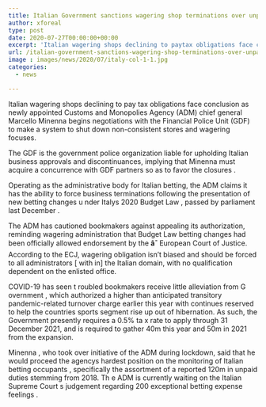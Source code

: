 ```yaml
---
title: Italian Government sanctions wagering shop terminations over unpaid duties
author: xforeal 
type: post
date: 2020-07-27T00:00:00+00:00
excerpt: 'Italian wagering shops declining to paytax obligations face conclusion asnewlyappointedCustoms and Monopolies Agency(ADM) chief generalMarcelloMinennabeginsnegotiations with theFinancial Police Unit(GDF) to make a mechanismto shut downnon-agreeable stores and wagering points '
url: /italian-government-sanctions-wagering-shop-terminations-over-unpaid-duties/
image : images/news/2020/07/italy-col-1-1.jpg
categories:
  - news

---
```

<span data-contrast="auto">Italian wagering shops declining to pay </span><span data-contrast="auto" /><span data-contrast="auto">tax obligations face conclusion as </span><span data-contrast="auto">newly </span><span data-contrast="auto">appointed </span><span data-contrast="auto">Customs and Monopolies Agency </span><span data-contrast="auto">(ADM) chief general </span><span data-contrast="auto">Marcello </span><span data-contrast="auto">Minenna </span><span data-contrast="auto" /><span data-contrast="auto">begins </span><span data-contrast="auto">negotiations with the </span><span data-contrast="auto">Financial Police Unit </span><span data-contrast="auto">(GDF) to make a system </span><span data-contrast="auto">to shut down </span><span data-contrast="auto">non-consistent stores and wagering focuses. </span><span data-ccp-props='{"134233117":true,"134233118":true,"335551550":6,"335551620":6,"335559739":360}' />

<span data-contrast="auto">The GDF is the government police organization liable for upholding Italian business approvals and discontinuances, implying that </span><span data-contrast="auto">Minenna </span><span data-contrast="auto">must acquire a concurrence with GDF partners so as to favor </span><span data-contrast="auto">the </span><span data-contrast="auto">closures </span><span data-contrast="auto">. </span><span data-ccp-props='{"134233117":true,"134233118":true,"335551550":6,"335551620":6,"335559739":360}' />

<span data-contrast="auto">Operating as the administrative body for Italian betting, the ADM </span><span data-contrast="auto">claims it </span><span data-contrast="auto">has the ability to force business terminations </span><span data-contrast="auto" /><span data-contrast="auto">following the presentation of new betting changes </span><span data-contrast="auto">u </span><span data-contrast="auto">nder Italys 2020 Budget Law </span><span data-contrast="auto">, </span><span data-contrast="auto">passed </span><span data-contrast="auto">by parliament </span><span data-contrast="auto">last December </span><span data-contrast="auto">. </span><span data-ccp-props='{"134233117":true,"134233118":true,"335551550":6,"335551620":6,"335559739":360}' />

<span data-contrast="auto">The ADM has cautioned bookmakers </span><span data-contrast="auto">against </span><span data-contrast="auto">appealing its authorization, reminding wagering administration that Budget Law betting changes had been officially allowed endorsement by the </span>**<span data-contrast="auto">â¯ </span>**<span data-contrast="auto">European Court of Justice. </span><span data-contrast="auto" /><span data-contrast="auto">According to the ECJ, wagering obligation isn&#8217;t biased and should be forced to all administrators </span><span data-contrast="auto">[ </span><span data-contrast="auto">with </span><span data-contrast="auto">in] </span><span data-contrast="auto">the Italian domain, with no qualification dependent on the enlisted office. </span><span data-ccp-props='{"134233117":true,"134233118":true,"335551550":6,"335551620":6,"335559739":360}' />

<span data-contrast="auto">COVID-19 has seen t </span><span data-contrast="auto">roubled bookmakers </span><span data-contrast="auto" /><span data-contrast="auto">receive </span><span data-contrast="auto">little alleviation from G </span><span data-contrast="auto">overnment </span><span data-contrast="auto">, </span><span data-contrast="auto">which authorized a </span><span data-contrast="auto">higher than anticipated transitory pandemic-related turnover charge </span><span data-contrast="auto">earlier this year </span><span data-contrast="auto">with continues reserved to help the countries sports segment rise up out of hibernation. </span><span data-contrast="auto">As such, the </span><span data-contrast="auto">Government presently requires a 0.5&percnt; ta </span><span data-contrast="auto">x </span><span data-contrast="auto">rate to apply through 31 December 2021, </span><span data-contrast="auto">and is required to gather </span><span data-contrast="auto">40m this year </span><span data-contrast="auto">and </span><span data-contrast="auto">50m in 2021 </span><span data-contrast="auto">from the expansion. </span><span data-ccp-props='{"134233117":true,"134233118":true,"335551550":6,"335551620":6,"335559739":360}' />

<span data-contrast="auto">Minenna </span><span data-contrast="auto">, who took over initiative of the ADM during lockdown, said that he </span><span data-contrast="auto">would proceed the agencys hardest position on </span><span data-contrast="auto">the </span><span data-contrast="auto">monitoring of Italian betting occupants </span><span data-contrast="auto">, specifically the assortment of a </span><span data-contrast="auto">reported 120m in unpaid duties </span><span data-contrast="auto">stemming from 2018. </span><span data-contrast="auto">Th </span><span data-contrast="auto">e </span><span data-contrast="auto">ADM </span><span data-contrast="auto">is </span><span data-contrast="auto">currently </span><span data-contrast="auto">waiting </span><span data-contrast="auto">on </span><span data-contrast="auto">the </span><span data-contrast="auto">Italian Supreme Court </span><span data-contrast="auto">s </span><span data-contrast="auto">judgement </span><span data-contrast="auto">regarding </span><span data-contrast="auto">200 exceptional betting expense feelings </span><span data-contrast="auto">. </span><span data-ccp-props='{"134233117":true,"134233118":true,"335551550":6,"335551620":6,"335559739":360}' />